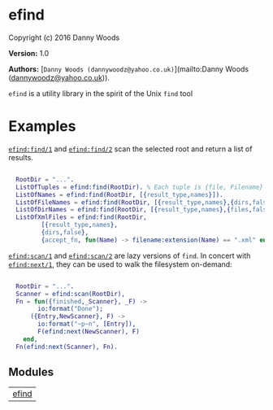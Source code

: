 

# efind #

Copyright (c) 2016 Danny Woods

__Version:__ 1.0

__Authors:__ [`Danny Woods (dannywoodz@yahoo.co.uk)`](mailto:Danny Woods (dannywoodz@yahoo.co.uk)).

`efind` is a utility library in the spirit of the Unix `find` tool


# Examples #

[`efind:find/1`](efind.md#find-1) and [`efind:find/2`](efind.md#find-2) scan the selected root and return a list of results.

```erlang

  RootDir = "...".
  ListOfTuples = efind:find(RootDir). % Each tuple is {file, Filename} or {dir, Dirname}
  ListOfNames = efind:find(RootDir, [{result_type,names}]).
  ListOfFileNames = efind:find(RootDir, [{result_type,names},{dirs,false}]).
  ListOfDirNames = efind:find(RootDir, [{result_type,names},{files,false}]).
  ListOfXmlFiles = efind:find(RootDir,
  		 [{result_type,names},
		 {dirs,false},
		 {accept_fn, fun(Name) -> filename:extension(Name) == ".xml" end}]).

```

[`efind:scan/1`](efind.md#scan-1) and [`efind:scan/2`](efind.md#scan-2) are lazy versions of `find`.  In concert
with [`efind:next/1`](efind.md#next-1), they can be used to walk the filesystem on-demand:

```erlang

  RootDir = "...".
  Scanner = efind:scan(RootDir),
  Fn = fun({finished,_Scanner}, _F) ->
  		io:format("Done");
	  ({Entry,NewScanner}, F) ->
	  	io:format("~p~n", [Entry]),
		F(efind:next(NewScanner), F)
	end,
  Fn(efind:next(Scanner), Fn).

```



## Modules ##


<table width="100%" border="0" summary="list of modules">
<tr><td><a href="efind.md" class="module">efind</a></td></tr></table>

